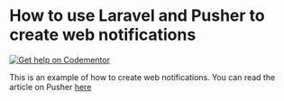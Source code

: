 # How to use Laravel and Pusher to create web notifications
[![Get help on Codementor](https://cdn.codementor.io/badges/get_help_github.svg)](https://www.codementor.io/neoighodaro?utm_source=github&utm_medium=button&utm_term=neoighodaro&utm_campaign=github)

This is an example of how to create web notifications. You can read the article on Pusher [here](#)
